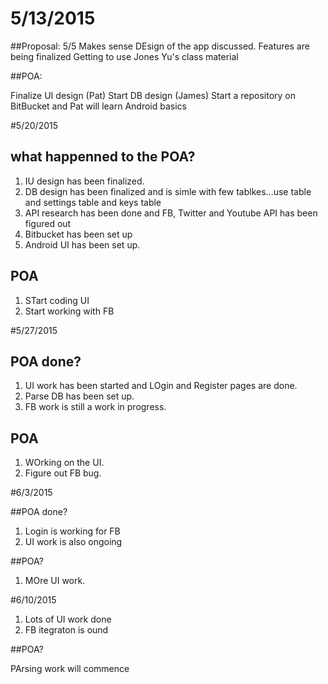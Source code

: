 # 5/13/2015

##Proposal:
5/5
Makes sense
DEsign of the app discussed.
Features are being finalized
Getting to use Jones Yu's class material

##POA:

Finalize UI design (Pat)
Start DB design (James)
Start a repository on BitBucket and Pat will learn Android basics

#5/20/2015

## what happenned to the POA?

1. IU design has been finalized.
2. DB design has been finalized and is simle with few tablkes...use table and settings table and keys table
3. API research has been done and FB, Twitter and Youtube API has been figured out
4. Bitbucket has been set up
5. Android UI has been set up.

## POA

1. STart coding UI
2. Start working with FB

#5/27/2015

## POA done?
1. UI work has been started and LOgin and Register pages are done. 
2. Parse DB has been set up.
3. FB work is still a work in progress.

## POA
1. WOrking on the UI. 
2. Figure out FB bug.

#6/3/2015

##POA done?

1. Login is working for FB
2. UI work is also ongoing

##POA?

1. MOre UI work.

#6/10/2015
1. Lots of UI work done
2. FB itegraton is ound

##POA?

PArsing work will commence





